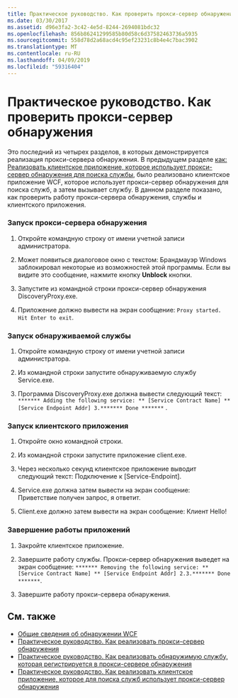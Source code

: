 ```yaml
---
title: Практическое руководство. Как проверить прокси-сервер обнаружения
ms.date: 03/30/2017
ms.assetid: d96e3fa2-3c42-4e5d-8244-2694081bdc32
ms.openlocfilehash: 856b86241299585b80d58c6d37582463736a5935
ms.sourcegitcommit: 558d78d2a68acd4c95ef23231c8b4e4c7bac3902
ms.translationtype: MT
ms.contentlocale: ru-RU
ms.lasthandoff: 04/09/2019
ms.locfileid: "59316404"
---
```

# <a name="how-to-test-the-discovery-proxy"></a>Практическое руководство. Как проверить прокси-сервер обнаружения
Это последний из четырех разделов, в которых демонстрируется реализация прокси-сервера обнаружения. В предыдущем разделе [как: Реализовать клиентское приложение, которое использует прокси-сервер обнаружения для поиска службы](../../../../docs/framework/wcf/feature-details/client-app-discovery-proxy-to-find-a-service.md), было реализовано клиентское приложение WCF, которое использует прокси-сервер обнаружения для поиска служб, а затем вызывает службу. В данном разделе показано, как проверить работу прокси-сервера обнаружения, службы и клиентского приложения.  
  
### <a name="run-the-discovery-proxy"></a>Запуск прокси-сервера обнаружения  
  
1. Откройте командную строку от имени учетной записи администратора.  
  
2. Может появиться диалоговое окно с текстом: Брандмауэр Windows заблокировал некоторые из возможностей этой программы. Если вы видите это сообщение, нажмите кнопку **Unblock** кнопки.  
  
3. Запустите из командной строки прокси-сервер обнаружения DiscoveryProxy.exe.  
  
4. Приложение должно вывести на экран сообщение: `Proxy started. Hit Enter to exit`.  
  
### <a name="run-the-discoverable-service"></a>Запуск обнаруживаемой службы  
  
1. Откройте командную строку от имени учетной записи администратора.  
  
2. Из командной строки запустите обнаруживаемую службу Service.exe.  
  
3. Программа DiscoveryProxy.exe должна вывести следующий текст: `******* Adding the following service: ** [Service Contract Name] ** [Service Endpoint Addr] 3.******* Done *******` .  
  
### <a name="run-the-client-application"></a>Запуск клиентского приложения  
  
1. Откройте окно командной строки.  
  
2. Из командной строки запустите приложение client.exe.  
  
3. Через несколько секунд клиентское приложение выводит следующий текст: Подключение к [Service-Endpoint].  
  
4. Service.exe должна затем вывести на экран сообщение: Приветствие получен запрос, я ответит.  
  
5. Client.exe должно затем вывести на экран сообщение: Клиент Hello!  
  
### <a name="shut-down-the-applications"></a>Завершение работы приложений  
  
1. Закройте клиентское приложение.  
  
2. Завершите работу службы. Прокси-сервер обнаружения выведет на экран сообщение: `******* Removing the following service: ** [Service Contract Name] ** [Service Endpoint Addr] 2.3.******* Done *******`.  
  
3. Завершите работу прокси-сервера обнаружения.  
  
## <a name="see-also"></a>См. также

- [Общие сведения об обнаружении WCF](../../../../docs/framework/wcf/feature-details/wcf-discovery-overview.md)
- [Практическое руководство. Как реализовать прокси-сервер обнаружения](../../../../docs/framework/wcf/feature-details/how-to-implement-a-discovery-proxy.md)
- [Практическое руководство. Как реализовать обнаружимую службу, которая регистрируется в прокси-сервере обнаружения](../../../../docs/framework/wcf/feature-details/discoverable-service-that-registers-with-the-discovery-proxy.md)
- [Практическое руководство. Как реализовать клиентское приложение, которое для поиска служб использует прокси-сервер обнаружения](../../../../docs/framework/wcf/feature-details/client-app-discovery-proxy-to-find-a-service.md)
